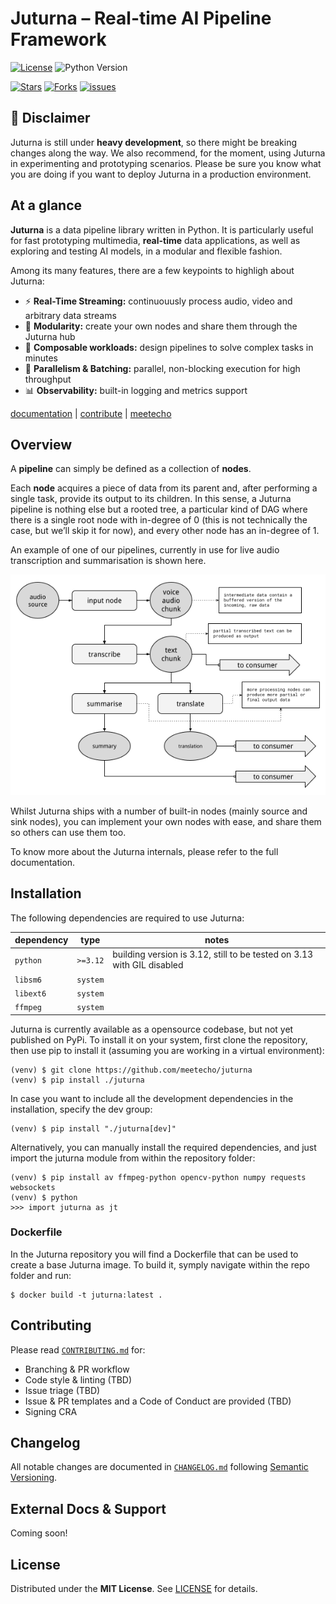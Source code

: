 # Juturna – Real-time AI Pipeline Framework

[![License](https://img.shields.io/github/license/meetecho/juturna?style=for-the-badge)](LICENSE)
![Python Version](https://img.shields.io/python/required-version-toml?tomlFilePath=https%3A%2F%2Fraw.githubusercontent.com%2Fmeetecho%2Fjuturna%2Frefs%2Fheads%2Fmain%2Fpyproject.toml&style=for-the-badge&color=green)

[![Stars](https://img.shields.io/github/stars/meetecho/juturna?style=for-the-badge)](STARS)
[![Forks](https://img.shields.io/github/forks/meetecho/juturna?style=for-the-badge)](FORKS)
[![issues](https://img.shields.io/github/issues/meetecho/juturna?style=for-the-badge)](ISSUES)

## :rotating_light: Disclaimer
Juturna is still under **heavy development**, so there might be breaking changes
along the way. We also recommend, for the moment, using Juturna in
experimenting and prototyping scenarios. Please be sure you know what you are
doing if you want to deploy Juturna in a production environment.

## At a glance

**Juturna** is a data pipeline library written in Python. It is particularly
useful for fast prototyping multimedia, **real-time** data applications, as
well as exploring and testing AI models, in a modular and flexible fashion.

Among its many features, there are a few keypoints to highligh about Juturna:

* :zap: **Real-Time Streaming:** continuouusly process audio, video and
  arbitrary data streams
* :electric_plug: **Modularity:** create your own nodes and share them through
  the Juturna hub
* :link: **Composable workloads:** design pipelines to solve complex tasks in
  minutes
* 🚀 **Parallelism & Batching:** parallel, non-blocking execution for high
  throughput
* 📊 **Observability:** built-in logging and metrics support

[documentation](https://meetecho.github.io/juturna/index.html) | [contribute](./CONTRIBUTING.md) | [meetecho](https://www.meetecho.com/en/)

## Overview

A **pipeline** can simply be defined as a collection of **nodes**.

Each **node** acquires a piece of data from its parent and, after performing a
single task, provide its output to its children. In this sense, a Juturna
pipeline is nothing else but a rooted tree, a particular kind of DAG where
there is a single root node with in-degree of 0 (this is not technically the
case, but we’ll skip it for now), and every other node has an in-degree of 1.

An example of one of our pipelines, currently in use for live audio
transcription and summarisation is shown here.

![juturna entities](./assets/img/pipeline_example.png?raw=true)

Whilst Juturna ships with a number of built-in nodes (mainly source and sink
nodes), you can implement your own nodes with ease, and share them so others
can use them too.

To know more about the Juturna internals, please refer to the full
documentation.

## Installation

The following dependencies are required to use Juturna:

| dependency |   type   | notes |
|------------|----------|-------|
| `python`   | `>=3.12` | building version is 3.12, still to be tested on 3.13 with GIL disabled |
| `libsm6`   | `system` | |
| `libext6`  | `system` | |
| `ffmpeg`   | `system` | |


Juturna is currently available as a opensource codebase, but not yet published
on PyPi.  To install it on your system, first clone the repository, then use
pip to install it (assuming you are working in a virtual environment):

```
(venv) $ git clone https://github.com/meetecho/juturna
(venv) $ pip install ./juturna
```

In case you want to include all the development dependencies in the
installation, specify the dev group:

```
(venv) $ pip install "./juturna[dev]"
```

Alternatively, you can manually install the required dependencies, and just
import the juturna module from within the repository folder:

```
(venv) $ pip install av ffmpeg-python opencv-python numpy requests websockets
(venv) $ python
>>> import juturna as jt
```

### Dockerfile

In the Juturna repository you will find a Dockerfile that can be used to create
a base Juturna image. To build it, symply navigate within the repo folder and
run:

```
$ docker build -t juturna:latest .
```

## Contributing

Please read [`CONTRIBUTING.md`](./CONTRIBUTING.md) for:

* Branching & PR workflow 
* Code style & linting (TBD)
* Issue triage (TBD)
* Issue & PR templates and a Code of Conduct are provided (TBD)
* Signing CRA

## Changelog

All notable changes are documented in [`CHANGELOG.md`](./CHANGELOG.md)
following [Semantic Versioning](https://semver.org).

## External Docs & Support

Coming soon!

## License

Distributed under the **MIT License**. See [LICENSE](./LICENSE) for details.
